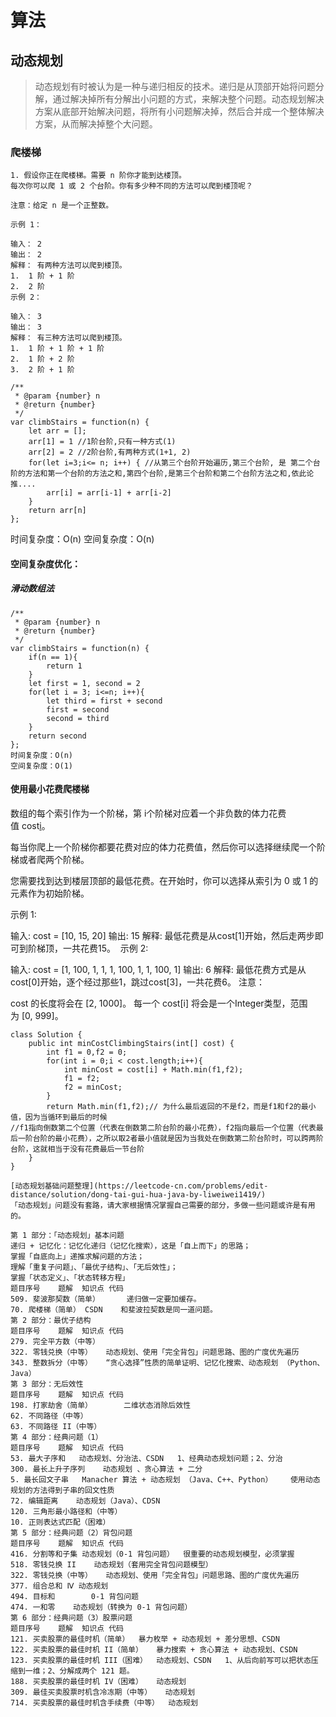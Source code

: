 算法
===

## 动态规划
> 动态规划有时被认为是一种与递归相反的技术。递归是从顶部开始将问题分解，通过解决掉所有分解出小问题的方式，来解决整个问题。动态规划解决方案从底部开始解决问题，将所有小问题解决掉，然后合并成一个整体解决方案，从而解决掉整个大问题。

### 爬楼梯
```
1. 假设你正在爬楼梯。需要 n 阶你才能到达楼顶。
每次你可以爬 1 或 2 个台阶。你有多少种不同的方法可以爬到楼顶呢？

注意：给定 n 是一个正整数。

示例 1：

输入： 2
输出： 2
解释： 有两种方法可以爬到楼顶。
1.  1 阶 + 1 阶
2.  2 阶
示例 2：

输入： 3
输出： 3
解释： 有三种方法可以爬到楼顶。
1.  1 阶 + 1 阶 + 1 阶
2.  1 阶 + 2 阶
3.  2 阶 + 1 阶
```

```
/**
 * @param {number} n
 * @return {number}
 */
var climbStairs = function(n) {
    let arr = [];
    arr[1] = 1 //1阶台阶,只有一种方式(1)
    arr[2] = 2 //2阶台阶,有两种方式(1+1, 2)
    for(let i=3;i<= n; i++) { //从第三个台阶开始遍历,第三个台阶, 是 第二个台阶的方法和第一个台阶的方法之和,第四个台阶,是第三个台阶和第二个台阶方法之和,依此论推....
        arr[i] = arr[i-1] + arr[i-2]
    }
    return arr[n]
};
```
时间复杂度：O(n)
空间复杂度：O(n)


#### 空间复杂度优化：
##### 滑动数组法
```
/**
 * @param {number} n
 * @return {number}
 */
var climbStairs = function(n) {
    if(n == 1){
        return 1
    }
    let first = 1, second = 2
    for(let i = 3; i<=n; i++){
        let third = first + second
        first = second
        second = third
    }
    return second
};
时间复杂度：O(n)
空间复杂度：O(1)
```
#### 使用最小花费爬楼梯
数组的每个索引作为一个阶梯，第 i个阶梯对应着一个非负数的体力花费值 cost[i](索引从0开始)。

每当你爬上一个阶梯你都要花费对应的体力花费值，然后你可以选择继续爬一个阶梯或者爬两个阶梯。

您需要找到达到楼层顶部的最低花费。在开始时，你可以选择从索引为 0 或 1 的元素作为初始阶梯。

示例 1:

输入: cost = [10, 15, 20]
输出: 15
解释: 最低花费是从cost[1]开始，然后走两步即可到阶梯顶，一共花费15。
 示例 2:

输入: cost = [1, 100, 1, 1, 1, 100, 1, 1, 100, 1]
输出: 6
解释: 最低花费方式是从cost[0]开始，逐个经过那些1，跳过cost[3]，一共花费6。
注意：

cost 的长度将会在 [2, 1000]。
每一个 cost[i] 将会是一个Integer类型，范围为 [0, 999]。



```
class Solution {
    public int minCostClimbingStairs(int[] cost) {
        int f1 = 0,f2 = 0;
        for(int i = 0;i < cost.length;i++){
            int minCost = cost[i] + Math.min(f1,f2);
            f1 = f2;
            f2 = minCost; 
        }
        return Math.min(f1,f2);// 为什么最后返回的不是f2，而是f1和f2的最小值，因为当循环到最后的时候
//f1指向倒数第二个位置（代表在倒数第二阶台阶的最小花费），f2指向最后一个位置（代表最后一阶台阶的最小花费），之所以取2者最小值就是因为当我处在倒数第二阶台阶时，可以跨两阶台阶，这就相当于没有花费最后一节台阶
    }
}
```

```
[动态规划基础问题整理](https://leetcode-cn.com/problems/edit-distance/solution/dong-tai-gui-hua-java-by-liweiwei1419/)
「动态规划」问题没有套路，请大家根据情况掌握自己需要的部分，多做一些问题或许是有用的。

第 1 部分：「动态规划」基本问题
递归 + 记忆化：记忆化递归（记忆化搜索），这是「自上而下」的思路；
掌握「自底向上」递推求解问题的方法；
理解「重复子问题」、「最优子结构」、「无后效性」；
掌握「状态定义」、「状态转移方程」
题目序号	题解	知识点	代码
509. 斐波那契数（简单）		递归做一定要加缓存。	
70. 爬楼梯（简单）	CSDN	和斐波拉契数是同一道问题。	
第 2 部分：最优子结构
题目序号	题解	知识点	代码
279. 完全平方数（中等）			
322. 零钱兑换（中等）	动态规划、使用「完全背包」问题思路、图的广度优先遍历		
343. 整数拆分（中等）	“贪心选择”性质的简单证明、记忆化搜索、动态规划 （Python、Java）		
第 3 部分：无后效性
题目序号	题解	知识点	代码
198. 打家劫舍（简单）		二维状态消除后效性	
62. 不同路径（中等）			
63. 不同路径 II（中等）			
第 4 部分：经典问题（1）
题目序号	题解	知识点	代码
53. 最大子序和	动态规划、分治法、CSDN	1、经典动态规划问题；2、分治	
300. 最长上升子序列	动态规划 、贪心算法 + 二分		
5. 最长回文子串	Manacher 算法 + 动态规划 （Java、C++、Python）	使用动态规划的方法得到子串的回文性质	
72. 编辑距离	动态规划（Java）、CDSN		
120. 三角形最小路径和（中等）			
10. 正则表达式匹配（困难）			
第 5 部分：经典问题（2）背包问题
题目序号	题解	知识点	代码
416. 分割等和子集	动态规划（0-1 背包问题）	很重要的动态规划模型，必须掌握	
518. 零钱兑换 II	动态规划（套用完全背包问题模型）		
322. 零钱兑换（中等）	动态规划、使用「完全背包」问题思路、图的广度优先遍历		
377. 组合总和 Ⅳ	动态规划		
494. 目标和		0-1 背包问题	
474. 一和零	动态规划（转换为 0-1 背包问题）		
第 6 部分：经典问题（3）股票问题
题目序号	题解	知识点	代码
121. 买卖股票的最佳时机（简单）	暴力枚举 + 动态规划 + 差分思想、CSDN		
122. 买卖股票的最佳时机 II（简单）	暴力搜索 + 贪心算法 + 动态规划、CSDN		
123. 买卖股票的最佳时机 III（困难）	动态规划、CSDN	1、从后向前写可以把状态压缩到一维；2、分解成两个 121 题。	
188. 买卖股票的最佳时机 IV（困难）	动态规划		
309. 最佳买卖股票时机含冷冻期（中等）	动态规划		
714. 买卖股票的最佳时机含手续费（中等）	动态规划	
```



